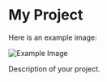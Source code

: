 # My Project

Here is an example image:

<img src="https://github.com/yourusername/yourrepository/raw/main/images/example.png" alt="Example Image">

Description of your project.
